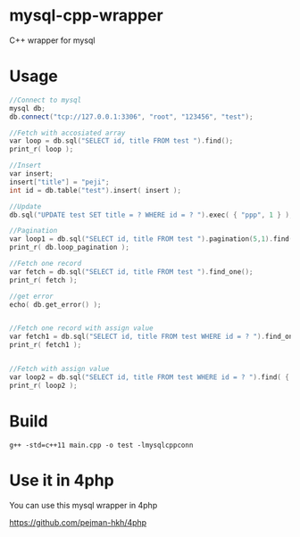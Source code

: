 # mysql-cpp-wrapper
C++ wrapper for mysql

# Usage

```c++
//Connect to mysql
mysql db;
db.connect("tcp://127.0.0.1:3306", "root", "123456", "test");

//Fetch with accosiated array
var loop = db.sql("SELECT id, title FROM test ").find();
print_r( loop );

//Insert
var insert;
insert["title"] = "peji";
int id = db.table("test").insert( insert );

//Update
db.sql("UPDATE test SET title = ? WHERE id = ? ").exec( { "ppp", 1 } );

//Pagination
var loop1 = db.sql("SELECT id, title FROM test ").pagination(5,1).find();
print_r( db.loop_pagination );

//Fetch one record
var fetch = db.sql("SELECT id, title FROM test ").find_one();
print_r( fetch );

//get error
echo( db.get_error() );


//Fetch one record with assign value
var fetch1 = db.sql("SELECT id, title FROM test WHERE id = ? ").find_one( { 1 } );
print_r( fetch1 );


//Fetch with assign value
var loop2 = db.sql("SELECT id, title FROM test WHERE id = ? ").find( { 1 } );
print_r( loop2 );
```

# Build
```
g++ -std=c++11 main.cpp -o test -lmysqlcppconn
```

# Use it in 4php
You can use this mysql wrapper in 4php

https://github.com/pejman-hkh/4php
